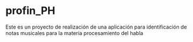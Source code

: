 # profin_PH
Este es un proyecto de realización de una aplicación para identificación de notas musicales para la materia procesamiento del habla
